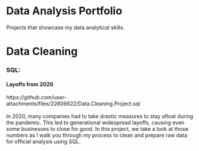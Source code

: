 # Data Analysis Portfolio
Projects that showcase my data analytical skills.

# Data Cleaning
<h3> SQL: </h3>
<h4> Layoffs from 2020 </h4>
https://github.com/user-attachments/files/22606622/Data.Cleaning.Project.sql <br>
<br>
In 2020, many companies had to take drastic measures to stay afloat during the pandemic. This led to generational widespread layoffs, causing even some businesses to close for good. In this project, we take a look at those numbers as I walk you through my process to clean and prepare raw data for official analysis using SQL.
